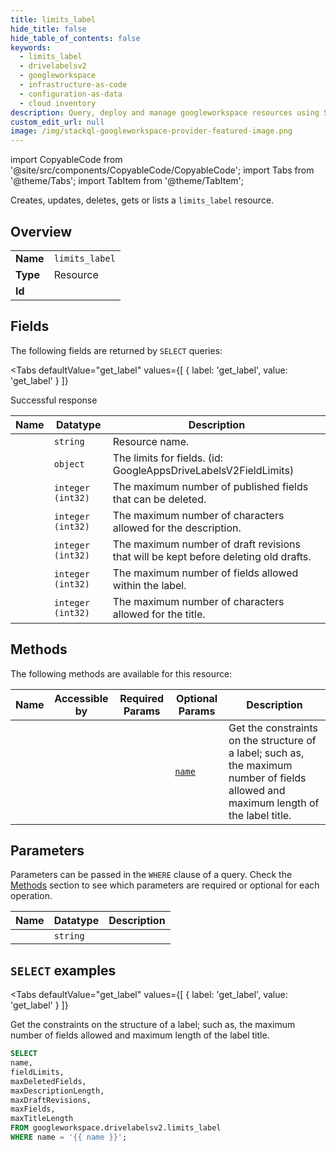 ```yaml
--- 
title: limits_label
hide_title: false
hide_table_of_contents: false
keywords:
  - limits_label
  - drivelabelsv2
  - googleworkspace
  - infrastructure-as-code
  - configuration-as-data
  - cloud inventory
description: Query, deploy and manage googleworkspace resources using SQL
custom_edit_url: null
image: /img/stackql-googleworkspace-provider-featured-image.png
---
```


import CopyableCode from '@site/src/components/CopyableCode/CopyableCode';
import Tabs from '@theme/Tabs';
import TabItem from '@theme/TabItem';

Creates, updates, deletes, gets or lists a <code>limits_label</code> resource.

## Overview
<table><tbody>
<tr><td><b>Name</b></td><td><code>limits_label</code></td></tr>
<tr><td><b>Type</b></td><td>Resource</td></tr>
<tr><td><b>Id</b></td><td><CopyableCode code="googleworkspace.drivelabelsv2.limits_label" /></td></tr>
</tbody></table>

## Fields

The following fields are returned by `SELECT` queries:

<Tabs
    defaultValue="get_label"
    values={[
        { label: 'get_label', value: 'get_label' }
    ]}
>
<TabItem value="get_label">

Successful response

<table>
<thead>
    <tr>
    <th>Name</th>
    <th>Datatype</th>
    <th>Description</th>
    </tr>
</thead>
<tbody>
<tr>
    <td><CopyableCode code="name" /></td>
    <td><code>string</code></td>
    <td>Resource name.</td>
</tr>
<tr>
    <td><CopyableCode code="fieldLimits" /></td>
    <td><code>object</code></td>
    <td>The limits for fields. (id: GoogleAppsDriveLabelsV2FieldLimits)</td>
</tr>
<tr>
    <td><CopyableCode code="maxDeletedFields" /></td>
    <td><code>integer (int32)</code></td>
    <td>The maximum number of published fields that can be deleted.</td>
</tr>
<tr>
    <td><CopyableCode code="maxDescriptionLength" /></td>
    <td><code>integer (int32)</code></td>
    <td>The maximum number of characters allowed for the description.</td>
</tr>
<tr>
    <td><CopyableCode code="maxDraftRevisions" /></td>
    <td><code>integer (int32)</code></td>
    <td>The maximum number of draft revisions that will be kept before deleting old drafts.</td>
</tr>
<tr>
    <td><CopyableCode code="maxFields" /></td>
    <td><code>integer (int32)</code></td>
    <td>The maximum number of fields allowed within the label.</td>
</tr>
<tr>
    <td><CopyableCode code="maxTitleLength" /></td>
    <td><code>integer (int32)</code></td>
    <td>The maximum number of characters allowed for the title.</td>
</tr>
</tbody>
</table>
</TabItem>
</Tabs>

## Methods

The following methods are available for this resource:

<table>
<thead>
    <tr>
    <th>Name</th>
    <th>Accessible by</th>
    <th>Required Params</th>
    <th>Optional Params</th>
    <th>Description</th>
    </tr>
</thead>
<tbody>
<tr>
    <td><a href="#get_label"><CopyableCode code="get_label" /></a></td>
    <td><CopyableCode code="select" /></td>
    <td></td>
    <td><a href="#parameter-name"><code>name</code></a></td>
    <td>Get the constraints on the structure of a label; such as, the maximum number of fields allowed and maximum length of the label title.</td>
</tr>
</tbody>
</table>

## Parameters

Parameters can be passed in the `WHERE` clause of a query. Check the [Methods](#methods) section to see which parameters are required or optional for each operation.

<table>
<thead>
    <tr>
    <th>Name</th>
    <th>Datatype</th>
    <th>Description</th>
    </tr>
</thead>
<tbody>
<tr id="parameter-name">
    <td><CopyableCode code="name" /></td>
    <td><code>string</code></td>
    <td></td>
</tr>
</tbody>
</table>

## `SELECT` examples

<Tabs
    defaultValue="get_label"
    values={[
        { label: 'get_label', value: 'get_label' }
    ]}
>
<TabItem value="get_label">

Get the constraints on the structure of a label; such as, the maximum number of fields allowed and maximum length of the label title.

```sql
SELECT
name,
fieldLimits,
maxDeletedFields,
maxDescriptionLength,
maxDraftRevisions,
maxFields,
maxTitleLength
FROM googleworkspace.drivelabelsv2.limits_label
WHERE name = '{{ name }}';
```
</TabItem>
</Tabs>

